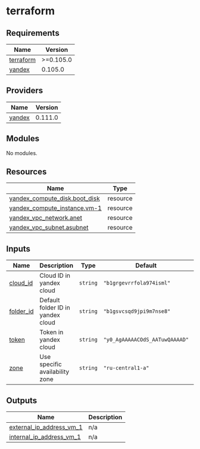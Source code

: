 # terraform

<!-- BEGIN_TF_DOCS -->
## Requirements

| Name | Version |
|------|---------|
| <a name="requirement_terraform"></a> [terraform](#requirement\_terraform) | >=0.105.0 |
| <a name="requirement_yandex"></a> [yandex](#requirement\_yandex) | 0.105.0 |

## Providers

| Name | Version |
|------|---------|
| <a name="provider_yandex"></a> [yandex](#provider\_yandex) | 0.111.0 |

## Modules

No modules.

## Resources

| Name | Type |
|------|------|
| [yandex_compute_disk.boot_disk](https://registry.terraform.io/providers/yandex-cloud/yandex/0.105.0/docs/resources/compute_disk) | resource |
| [yandex_compute_instance.vm-1](https://registry.terraform.io/providers/yandex-cloud/yandex/0.105.0/docs/resources/compute_instance) | resource |
| [yandex_vpc_network.anet](https://registry.terraform.io/providers/yandex-cloud/yandex/0.105.0/docs/resources/vpc_network) | resource |
| [yandex_vpc_subnet.asubnet](https://registry.terraform.io/providers/yandex-cloud/yandex/0.105.0/docs/resources/vpc_subnet) | resource |

## Inputs

| Name | Description | Type | Default | Required |
|------|-------------|------|---------|:--------:|
| <a name="input_cloud_id"></a> [cloud\_id](#input\_cloud\_id) | Cloud ID in yandex cloud | `string` | `"b1grgevrrfola974isml"` | no |
| <a name="input_folder_id"></a> [folder\_id](#input\_folder\_id) | Default folder ID in yandex cloud | `string` | `"b1gsvcsqd9jpi9m7nse8"` | no |
| <a name="input_token"></a> [token](#input\_token) | Token in yandex cloud | `string` | `"y0_AgAAAAACOdS_AATuwQAAAAD"` | no |
| <a name="input_zone"></a> [zone](#input\_zone) | Use specific availability zone | `string` | `"ru-central1-a"` | no |

## Outputs

| Name | Description |
|------|-------------|
| <a name="output_external_ip_address_vm_1"></a> [external\_ip\_address\_vm\_1](#output\_external\_ip\_address\_vm\_1) | n/a |
| <a name="output_internal_ip_address_vm_1"></a> [internal\_ip\_address\_vm\_1](#output\_internal\_ip\_address\_vm\_1) | n/a |
<!-- END_TF_DOCS -->
